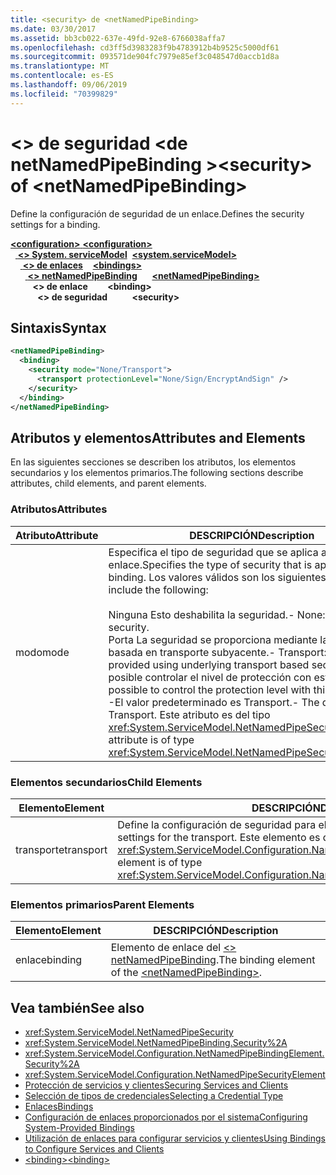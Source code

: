 ```yaml
---
title: <security> de <netNamedPipeBinding>
ms.date: 03/30/2017
ms.assetid: bb3cb022-637e-49fd-92e8-6766038affa7
ms.openlocfilehash: cd3ff5d3983283f9b4783912b4b9525c5000df61
ms.sourcegitcommit: 093571de904fc7979e85ef3c048547d0accb1d8a
ms.translationtype: MT
ms.contentlocale: es-ES
ms.lasthandoff: 09/06/2019
ms.locfileid: "70399829"
---
```

# <a name="security-of-netnamedpipebinding"></a><span data-ttu-id="a3171-102">\<> de seguridad \<de netNamedPipeBinding ></span><span class="sxs-lookup"><span data-stu-id="a3171-102">\<security> of \<netNamedPipeBinding></span></span>
<span data-ttu-id="a3171-103">Define la configuración de seguridad de un enlace.</span><span class="sxs-lookup"><span data-stu-id="a3171-103">Defines the security settings for a binding.</span></span>  
  
<span data-ttu-id="a3171-104">[ **\<configuration>** ](../configuration-element.md)</span><span class="sxs-lookup"><span data-stu-id="a3171-104">[**\<configuration>**](../configuration-element.md)</span></span>\
<span data-ttu-id="a3171-105">&nbsp;&nbsp;[ **\<> System. serviceModel**](system-servicemodel.md)</span><span class="sxs-lookup"><span data-stu-id="a3171-105">&nbsp;&nbsp;[**\<system.serviceModel>**](system-servicemodel.md)</span></span>\
<span data-ttu-id="a3171-106">&nbsp;&nbsp;&nbsp;&nbsp;[ **\<> de enlaces**](bindings.md)</span><span class="sxs-lookup"><span data-stu-id="a3171-106">&nbsp;&nbsp;&nbsp;&nbsp;[**\<bindings>**](bindings.md)</span></span>\
<span data-ttu-id="a3171-107">&nbsp;&nbsp;&nbsp;&nbsp;&nbsp;&nbsp;[ **\<> netNamedPipeBinding**](netnamedpipebinding.md)</span><span class="sxs-lookup"><span data-stu-id="a3171-107">&nbsp;&nbsp;&nbsp;&nbsp;&nbsp;&nbsp;[**\<netNamedPipeBinding>**](netnamedpipebinding.md)</span></span>\
<span data-ttu-id="a3171-108">&nbsp;&nbsp;&nbsp;&nbsp;&nbsp;&nbsp;&nbsp;&nbsp; **\<> de enlace**</span><span class="sxs-lookup"><span data-stu-id="a3171-108">&nbsp;&nbsp;&nbsp;&nbsp;&nbsp;&nbsp;&nbsp;&nbsp;**\<binding>**</span></span>\
<span data-ttu-id="a3171-109">&nbsp;&nbsp;&nbsp;&nbsp;&nbsp;&nbsp;&nbsp;&nbsp;&nbsp;&nbsp; **\<> de seguridad**</span><span class="sxs-lookup"><span data-stu-id="a3171-109">&nbsp;&nbsp;&nbsp;&nbsp;&nbsp;&nbsp;&nbsp;&nbsp;&nbsp;&nbsp;**\<security>**</span></span>  
  
## <a name="syntax"></a><span data-ttu-id="a3171-110">Sintaxis</span><span class="sxs-lookup"><span data-stu-id="a3171-110">Syntax</span></span>  
  
```xml  
<netNamedPipeBinding>
  <binding>
    <security mode="None/Transport">
      <transport protectionLevel="None/Sign/EncryptAndSign" />
    </security>
  </binding>
</netNamedPipeBinding>
```  
  
## <a name="attributes-and-elements"></a><span data-ttu-id="a3171-111">Atributos y elementos</span><span class="sxs-lookup"><span data-stu-id="a3171-111">Attributes and Elements</span></span>  
 <span data-ttu-id="a3171-112">En las siguientes secciones se describen los atributos, los elementos secundarios y los elementos primarios.</span><span class="sxs-lookup"><span data-stu-id="a3171-112">The following sections describe attributes, child elements, and parent elements.</span></span>  
  
### <a name="attributes"></a><span data-ttu-id="a3171-113">Atributos</span><span class="sxs-lookup"><span data-stu-id="a3171-113">Attributes</span></span>  
  
|<span data-ttu-id="a3171-114">Atributo</span><span class="sxs-lookup"><span data-stu-id="a3171-114">Attribute</span></span>|<span data-ttu-id="a3171-115">DESCRIPCIÓN</span><span class="sxs-lookup"><span data-stu-id="a3171-115">Description</span></span>|  
|---------------|-----------------|  
|<span data-ttu-id="a3171-116">modo</span><span class="sxs-lookup"><span data-stu-id="a3171-116">mode</span></span>|<span data-ttu-id="a3171-117">Especifica el tipo de seguridad que se aplica a este enlace.</span><span class="sxs-lookup"><span data-stu-id="a3171-117">Specifies the type of security that is applied to this binding.</span></span> <span data-ttu-id="a3171-118">Los valores válidos son los siguientes:</span><span class="sxs-lookup"><span data-stu-id="a3171-118">Valid values include the following:</span></span><br /><br /> <span data-ttu-id="a3171-119">Ninguna Esto deshabilita la seguridad.</span><span class="sxs-lookup"><span data-stu-id="a3171-119">-   None: This disables security.</span></span><br /><span data-ttu-id="a3171-120">Porta La seguridad se proporciona mediante la seguridad basada en transporte subyacente.</span><span class="sxs-lookup"><span data-stu-id="a3171-120">-   Transport: Security is provided using underlying transport based security.</span></span> <span data-ttu-id="a3171-121">Es posible controlar el nivel de protección con este modo.</span><span class="sxs-lookup"><span data-stu-id="a3171-121">It is possible to control the protection level with this mode.</span></span><br /><span data-ttu-id="a3171-122">-El valor predeterminado es Transport.</span><span class="sxs-lookup"><span data-stu-id="a3171-122">-   The default value is Transport.</span></span> <span data-ttu-id="a3171-123">Este atributo es del tipo <xref:System.ServiceModel.NetNamedPipeSecurityMode>.</span><span class="sxs-lookup"><span data-stu-id="a3171-123">This attribute is of type <xref:System.ServiceModel.NetNamedPipeSecurityMode>.</span></span>|  
  
### <a name="child-elements"></a><span data-ttu-id="a3171-124">Elementos secundarios</span><span class="sxs-lookup"><span data-stu-id="a3171-124">Child Elements</span></span>  
  
|<span data-ttu-id="a3171-125">Elemento</span><span class="sxs-lookup"><span data-stu-id="a3171-125">Element</span></span>|<span data-ttu-id="a3171-126">DESCRIPCIÓN</span><span class="sxs-lookup"><span data-stu-id="a3171-126">Description</span></span>|  
|-------------|-----------------|  
|<span data-ttu-id="a3171-127">transporte</span><span class="sxs-lookup"><span data-stu-id="a3171-127">transport</span></span>|<span data-ttu-id="a3171-128">Define la configuración de seguridad para el transporte.</span><span class="sxs-lookup"><span data-stu-id="a3171-128">Defines the security settings for the transport.</span></span> <span data-ttu-id="a3171-129">Este elemento es del tipo <xref:System.ServiceModel.Configuration.NamedPipeTransportSecurityElement>.</span><span class="sxs-lookup"><span data-stu-id="a3171-129">This element is of type <xref:System.ServiceModel.Configuration.NamedPipeTransportSecurityElement>.</span></span>|  
  
### <a name="parent-elements"></a><span data-ttu-id="a3171-130">Elementos primarios</span><span class="sxs-lookup"><span data-stu-id="a3171-130">Parent Elements</span></span>  
  
|<span data-ttu-id="a3171-131">Elemento</span><span class="sxs-lookup"><span data-stu-id="a3171-131">Element</span></span>|<span data-ttu-id="a3171-132">DESCRIPCIÓN</span><span class="sxs-lookup"><span data-stu-id="a3171-132">Description</span></span>|  
|-------------|-----------------|  
|<span data-ttu-id="a3171-133">enlace</span><span class="sxs-lookup"><span data-stu-id="a3171-133">binding</span></span>|<span data-ttu-id="a3171-134">Elemento de enlace del [ \<> netNamedPipeBinding](netnamedpipebinding.md).</span><span class="sxs-lookup"><span data-stu-id="a3171-134">The binding element of the [\<netNamedPipeBinding>](netnamedpipebinding.md).</span></span>|  
  
## <a name="see-also"></a><span data-ttu-id="a3171-135">Vea también</span><span class="sxs-lookup"><span data-stu-id="a3171-135">See also</span></span>

- <xref:System.ServiceModel.NetNamedPipeSecurity>
- <xref:System.ServiceModel.NetNamedPipeBinding.Security%2A>
- <xref:System.ServiceModel.Configuration.NetNamedPipeBindingElement.Security%2A>
- <xref:System.ServiceModel.Configuration.NetNamedPipeSecurityElement>
- [<span data-ttu-id="a3171-136">Protección de servicios y clientes</span><span class="sxs-lookup"><span data-stu-id="a3171-136">Securing Services and Clients</span></span>](../../../wcf/feature-details/securing-services-and-clients.md)
- [<span data-ttu-id="a3171-137">Selección de tipos de credenciales</span><span class="sxs-lookup"><span data-stu-id="a3171-137">Selecting a Credential Type</span></span>](../../../wcf/feature-details/selecting-a-credential-type.md)
- [<span data-ttu-id="a3171-138">Enlaces</span><span class="sxs-lookup"><span data-stu-id="a3171-138">Bindings</span></span>](../../../wcf/bindings.md)
- [<span data-ttu-id="a3171-139">Configuración de enlaces proporcionados por el sistema</span><span class="sxs-lookup"><span data-stu-id="a3171-139">Configuring System-Provided Bindings</span></span>](../../../wcf/feature-details/configuring-system-provided-bindings.md)
- [<span data-ttu-id="a3171-140">Utilización de enlaces para configurar servicios y clientes</span><span class="sxs-lookup"><span data-stu-id="a3171-140">Using Bindings to Configure Services and Clients</span></span>](../../../wcf/using-bindings-to-configure-services-and-clients.md)
- [<span data-ttu-id="a3171-141">\<binding></span><span class="sxs-lookup"><span data-stu-id="a3171-141">\<binding></span></span>](../../../misc/binding.md)
